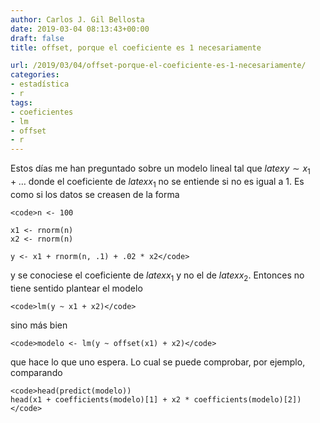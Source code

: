 ```yaml
---
author: Carlos J. Gil Bellosta
date: 2019-03-04 08:13:43+00:00
draft: false
title: offset, porque el coeficiente es 1 necesariamente

url: /2019/03/04/offset-porque-el-coeficiente-es-1-necesariamente/
categories:
- estadística
- r
tags:
- coeficientes
- lm
- offset
- r
---
```





Estos días me han preguntado sobre un modelo lineal tal que $latex y \sim x_1 + \dots$ donde el coeficiente de $latex x_1$ no se entiende si no es igual a 1. Es como si los datos se creasen de la forma







    <code>n <- 100

    x1 <- rnorm(n)
    x2 <- rnorm(n)

    y <- x1 + rnorm(n, .1) + .02 * x2</code>







y se conociese el coeficiente de $latex x_1$ y no el de $latex x_2$. Entonces no tiene sentido plantear el modelo







    <code>lm(y ~ x1 + x2)</code>







sino más bien







    <code>modelo <- lm(y ~ offset(x1) + x2)</code>







que hace lo que uno espera. Lo cual se puede comprobar, por ejemplo, comparando







    <code>head(predict(modelo))
    head(x1 + coefficients(modelo)[1] + x2 * coefficients(modelo)[2])</code>



